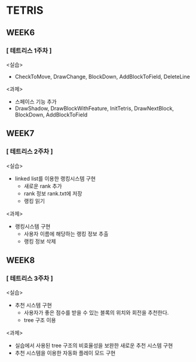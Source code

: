 # TETRIS

## WEEK6
### [ 테트리스 1주차 ]
<실습>  
* CheckToMove, DrawChange, BlockDown, AddBlockToField, DeleteLine  
  
<과제>  
* 스페이스 기능 추가
* DrawShadow, DrawBlockWithFeature, InitTetris, DrawNextBlock, BlockDown, AddBlockToField  

## WEEK7
### [ 테트리스 2주차 ]
<실습>
* linked list를 이용한 랭킹시스템 구현
    - 새로운 rank 추가
    - rank 정보 rank.txt에 저장
    - 랭킹 읽기

<과제>
* 랭킹시스템 구현
    - 사용자 이름에 해당하는 랭킹 정보 추출
    - 랭킹 정보 삭제


## WEEK8
### [ 테트리스 3주차 ]
<실습>
* 추천 시스템 구현
    - 사용자가 좋은 점수를 받을 수 있는 블록의 위치와 회전을 추천한다.
    - tree 구조 이용

<과제>
* 실습에서 사용된 tree 구조의 비효율성을 보완한 새로운 추천 시스템 구현
* 추천 시스템을 이용한 자동화 플레이 모드 구현
